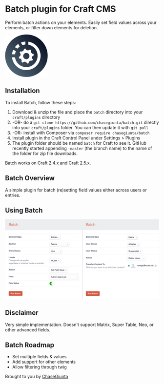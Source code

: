 # Batch plugin for Craft CMS

Perform batch actions on your elements. Easily set field values across your elements, or filter down elements for deletion.

![Screenshot](batch/resources/screenshots/plugin_logo.png)

## Installation

To install Batch, follow these steps:

1. Download & unzip the file and place the `batch` directory into your `craft/plugins` directory
2.  -OR- do a `git clone https://github.com/chasegiunta/batch.git` directly into your `craft/plugins` folder.  You can then update it with `git pull`
3.  -OR- install with Composer via `composer require chasegiunta/batch`
4. Install plugin in the Craft Control Panel under Settings > Plugins
5. The plugin folder should be named `batch` for Craft to see it.  GitHub recently started appending `-master` (the branch name) to the name of the folder for zip file downloads.

Batch works on Craft 2.4.x and Craft 2.5.x.

## Batch Overview

A simple plugin for batch (re)setting field values either across users or entries.

## Using Batch

![Screenshot](batch/resources/screenshots/plugin-screenshot.png)

## Disclaimer

Very simple implementation. Doesn't support Matrix, Super Table, Neo, or other advanced fields.

## Batch Roadmap

* Set multiple fields & values
* Add support for other elements
* Allow filtering through twig

Brought to you by [ChaseGiunta](chasegiunta.com)
